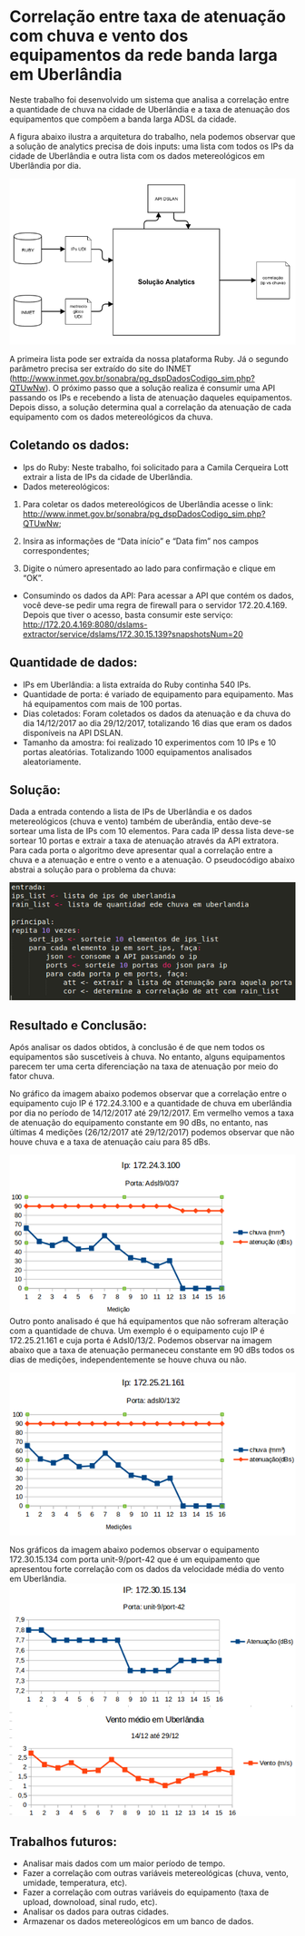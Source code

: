 # Correlação entre taxa de atenuação com chuva e vento dos equipamentos da rede banda larga em Uberlândia

Neste trabalho foi desenvolvido um sistema que analisa a correlação entre a quantidade de chuva na cidade de Uberlândia e a taxa de atenuação dos equipamentos que compõem a banda larga ADSL da cidade.

A figura abaixo ilustra a arquitetura do trabalho, nela podemos observar que a solução de analytics precisa de dois inputs: uma lista com todos os IPs da cidade de Uberlândia e outra lista com os dados metereológicos em Uberlândia por dia.

![Arquitetura](images/arquitetura_solucao.png)

A primeira lista pode ser extraída da nossa plataforma Ruby. Já o segundo parâmetro precisa ser extraído do site do INMET (http://www.inmet.gov.br/sonabra/pg_dspDadosCodigo_sim.php?QTUwNw). O próximo passo que a solução realiza é consumir uma API passando os IPs e recebendo a lista de atenuação daqueles equipamentos. Depois disso, a solução determina qual a correlação da atenuação de cada equipamento com os dados metereológicos da chuva.

## Coletando os dados:
- Ips do Ruby: Neste trabalho, foi solicitado para a Camila Cerqueira Lott extrair a lista de IPs da cidade de Uberlândia.
- Dados metereológicos:

1) Para coletar os dados metereológicos de Uberlândia acesse o link: http://www.inmet.gov.br/sonabra/pg_dspDadosCodigo_sim.php?QTUwNw;

2) Insira as informações de “Data início” e “Data fim” nos campos correspondentes;

3) Digite o número apresentado ao lado para confirmação e clique em “OK”.

- Consumindo os dados da API:
Para acessar a API que contém os dados, você deve-se pedir uma regra de firewall para o servidor 172.20.4.169. Depois que tiver o acesso, basta consumir este serviço: http://172.20.4.169:8080/dslams-extractor/service/dslams/172.30.15.139?snapshotsNum=20

## Quantidade de dados:
- IPs em Uberlândia: a lista extraída do Ruby continha 540 IPs.
- Quantidade de porta: é variado de equipamento para equipamento. Mas há equipamentos com mais de 100 portas.
- Dias coletados: Foram coletados os dados da atenuação e da chuva do dia 14/12/2017 ao dia 29/12/2017, totalizando 16 dias que eram os dados disponíveis na API DSLAN.
- Tamanho da amostra: foi realizado 10 experimentos com 10 IPs e 10 portas aleatórias. Totalizando 1000 equipamentos analisados aleatoriamente.

## Solução:
Dada a entrada contendo a lista de IPs de Uberlândia e os dados metereológicos (chuva e vento) também de uberândia, então deve-se sortear uma lista de IPs com 10 elementos. Para cada IP dessa lista deve-se sortear 10 portas e extrair a taxa de atenuação através da API extratora. Para cada porta o algoritmo deve apresentar qual a correlação entre a chuva e a atenuação e entre o vento e a atenuação. O pseudocódigo abaixo abstrai a solução para o problema da chuva:

![pseudo](images/pseudo-codigo.png)

## Resultado e Conclusão:
Após analisar os dados obtidos, à conclusão é de que nem todos os equipamentos são suscetíveis à chuva. No entanto, alguns equipamentos parecem ter uma certa diferenciação na taxa de atenuação por meio do fator chuva.

No gráfico da imagem abaixo podemos observar que a correlação entre o equipamento cujo IP é 172.24.3.100 e a quantidade de chuva em uberlândia por dia no período de 14/12/2017 até 29/12/2017. Em vermelho vemos a taxa de atenuação do equipamento constante em 90 dBs, no entanto, nas últimas 4 medições (26/12/2017 até 29/12/2017) podemos observar que não houve chuva e a taxa de atenuação caiu para 85 dBs.

![corr](images/medicoes.png)
Outro ponto analisado é que há equipamentos que não sofreram alteração com a quantidade de chuva. Um exemplo é o equipamento cujo IP é 172.25.21.161 e cuja porta é Adsl0/13/2. Podemos observar na imagem abaixo que a taxa de atenuação permaneceu constante em 90 dBs todos os dias de medições, independentemente se houve chuva ou não.

![corr2](images/imagem4.png)

Nos gráficos da imagem abaixo podemos observar o equipamento 172.30.15.134 com porta unit-9/port-42 que é um equipamento que apresentou forte correlação com os dados da velocidade média do vento em Uberlândia.
![corr3](images/vento.png)


## Trabalhos futuros:
- Analisar mais dados com um maior período de tempo.
- Fazer a correlação com outras variáveis metereológicas (chuva, vento, umidade, temperatura, etc).
- Fazer a correlação com outras variáveis do equipamento (taxa de upload, downoload, sinal rudo, etc).
- Analisar os dados para outras cidades.
- Armazenar os dados metereológicos em um banco de dados.
